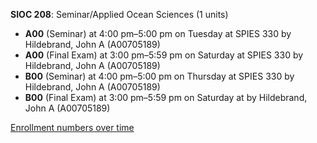 **SIOC 208**: Seminar/Applied Ocean Sciences (1 units)

- **A00** (Seminar) at 4:00 pm–5:00 pm on Tuesday at SPIES 330 by Hildebrand, John A (A00705189)
- **A00** (Final Exam) at 3:00 pm–5:59 pm on Saturday at SPIES 330 by Hildebrand, John A (A00705189)
- **B00** (Seminar) at 4:00 pm–5:00 pm on Thursday at SPIES 330 by Hildebrand, John A (A00705189)
- **B00** (Final Exam) at 3:00 pm–5:59 pm on Saturday at   by Hildebrand, John A (A00705189)

[Enrollment numbers over time](./SIOC208.tsv)
